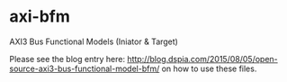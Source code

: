 # axi-bfm
AXI3 Bus Functional Models (Iniator &amp; Target) 

Please see the blog entry here: http://blog.dspia.com/2015/08/05/open-source-axi3-bus-functional-model-bfm/ on how to use these files.
